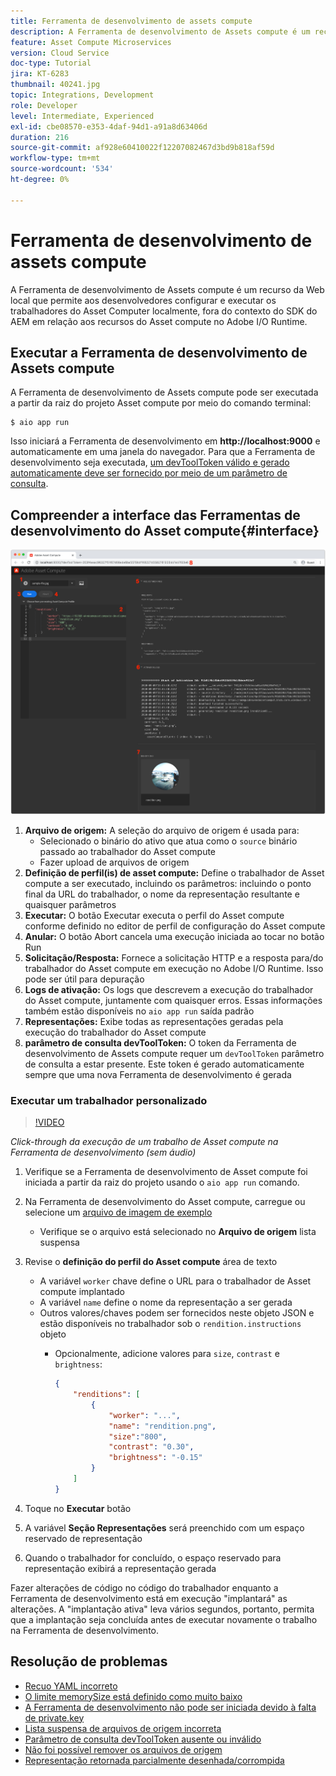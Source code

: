 ```yaml
---
title: Ferramenta de desenvolvimento de assets compute
description: A Ferramenta de desenvolvimento de Assets compute é um recurso da Web local que permite aos desenvolvedores configurar e executar os trabalhadores do Asset Computer localmente, fora do contexto do SDK do AEM em relação aos recursos do Asset compute no Adobe I/O Runtime.
feature: Asset Compute Microservices
version: Cloud Service
doc-type: Tutorial
jira: KT-6283
thumbnail: 40241.jpg
topic: Integrations, Development
role: Developer
level: Intermediate, Experienced
exl-id: cbe08570-e353-4daf-94d1-a91a8d63406d
duration: 216
source-git-commit: af928e60410022f12207082467d3bd9b818af59d
workflow-type: tm+mt
source-wordcount: '534'
ht-degree: 0%

---
```


# Ferramenta de desenvolvimento de assets compute

A Ferramenta de desenvolvimento de Assets compute é um recurso da Web local que permite aos desenvolvedores configurar e executar os trabalhadores do Asset Computer localmente, fora do contexto do SDK do AEM em relação aos recursos do Asset compute no Adobe I/O Runtime.

## Executar a Ferramenta de desenvolvimento de Assets compute

A Ferramenta de desenvolvimento de Assets compute pode ser executada a partir da raiz do projeto Asset compute por meio do comando terminal:

```
$ aio app run
```

Isso iniciará a Ferramenta de desenvolvimento em __http://localhost:9000__ e automaticamente em uma janela do navegador. Para que a Ferramenta de desenvolvimento seja executada, [um devToolToken válido e gerado automaticamente deve ser fornecido por meio de um parâmetro de consulta](#troubleshooting__devtooltoken).

## Compreender a interface das Ferramentas de desenvolvimento do Asset compute{#interface}

![Ferramenta de desenvolvimento de assets compute](./assets/development-tool/asset-compute-dev-tool.png)

1. __Arquivo de origem:__ A seleção do arquivo de origem é usada para:
   + Selecionado o binário do ativo que atua como o `source` binário passado ao trabalhador do Asset compute
   + Fazer upload de arquivos de origem
1. __Definição de perfil(is) de asset compute:__ Define o trabalhador de Asset compute a ser executado, incluindo os parâmetros: incluindo o ponto final da URL do trabalhador, o nome da representação resultante e quaisquer parâmetros
1. __Executar:__ O botão Executar executa o perfil do Asset compute conforme definido no editor de perfil de configuração do Asset compute
1. __Anular:__ O botão Abort cancela uma execução iniciada ao tocar no botão Run
1. __Solicitação/Resposta:__ Fornece a solicitação HTTP e a resposta para/do trabalhador do Asset compute em execução no Adobe I/O Runtime. Isso pode ser útil para depuração
1. __Logs de ativação:__ Os logs que descrevem a execução do trabalhador do Asset compute, juntamente com quaisquer erros. Essas informações também estão disponíveis no `aio app run` saída padrão
1. __Representações:__ Exibe todas as representações geradas pela execução do trabalhador do Asset compute
1. __parâmetro de consulta devToolToken:__ O token da Ferramenta de desenvolvimento de Assets compute requer um `devToolToken` parâmetro de consulta a estar presente. Este token é gerado automaticamente sempre que uma nova Ferramenta de desenvolvimento é gerada

### Executar um trabalhador personalizado

>[!VIDEO](https://video.tv.adobe.com/v/40241?quality=12&learn=on)

_Click-through da execução de um trabalho de Asset compute na Ferramenta de desenvolvimento (sem áudio)_

1. Verifique se a Ferramenta de desenvolvimento de Asset compute foi iniciada a partir da raiz do projeto usando o `aio app run` comando.
1. Na Ferramenta de desenvolvimento do Asset compute, carregue ou selecione um [arquivo de imagem de exemplo](../assets/samples/sample-file.jpg)
   + Verifique se o arquivo está selecionado no __Arquivo de origem__ lista suspensa
1. Revise o __definição do perfil do Asset compute__ área de texto
   + A variável `worker` chave define o URL para o trabalhador de Asset compute implantado
   + A variável `name` define o nome da representação a ser gerada
   + Outros valores/chaves podem ser fornecidos neste objeto JSON e estão disponíveis no trabalhador sob o `rendition.instructions` objeto
      + Opcionalmente, adicione valores para `size`, `contrast` e `brightness`:

        ```json
        {
            "renditions": [
                {
                    "worker": "...",
                    "name": "rendition.png",
                    "size":"800",
                    "contrast": "0.30",
                    "brightness": "-0.15"
                }
            ]
        }
        ```

1. Toque no __Executar__ botão
1. A variável __Seção Representações__ será preenchido com um espaço reservado de representação
1. Quando o trabalhador for concluído, o espaço reservado para representação exibirá a representação gerada

Fazer alterações de código no código do trabalhador enquanto a Ferramenta de desenvolvimento está em execução &quot;implantará&quot; as alterações. A &quot;implantação ativa&quot; leva vários segundos, portanto, permita que a implantação seja concluída antes de executar novamente o trabalho na Ferramenta de desenvolvimento.

## Resolução de problemas

+ [Recuo YAML incorreto](../troubleshooting.md#incorrect-yaml-indentation)
+ [O limite memorySize está definido como muito baixo](../troubleshooting.md#memorysize-limit-is-set-too-low)
+ [A Ferramenta de desenvolvimento não pode ser iniciada devido à falta de private.key](../troubleshooting.md#missing-private-key)
+ [Lista suspensa de arquivos de origem incorreta](../troubleshooting.md#source-files-dropdown-incorrect)
+ [Parâmetro de consulta devToolToken ausente ou inválido](../troubleshooting.md#missing-or-invalid-devtooltoken-query-parameter)
+ [Não foi possível remover os arquivos de origem](../troubleshooting.md#unable-to-remove-source-files)
+ [Representação retornada parcialmente desenhada/corrompida](../troubleshooting.md#rendition-returned-partially-drawn-or-corrupt)
